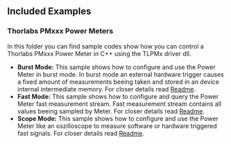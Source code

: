 ## Included Examples

### Thorlabs PMxxx Power Meters
In this folder you can find sample codes show how you can control a Thorlabs PMxxx Power Meter in C++ using the TLPMx driver dll. 

 - **Burst Mode:** This sample shows how to configure and use the Power Meter in burst mode. In burst mode an external hardware trigger causes a fixed amount of measurements beeing taken and stored in an device internal intermediate memory. For closer details read [Readme](Burst_Mode).
 - **Fast Mode:** This sample shows how to configure and query the Power Meter fast measurement stream. Fast measurement stream contains all values beeing sampled by Meter. For closer details read [Readme](Fast_Mode).
 - **Scope Mode:** This sample shows how to configure and use the Power Meter like an oszilloscope to measure software or hardware triggered fast signals. For closer details read [Readme](Scope_Mode).
